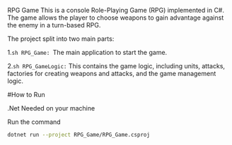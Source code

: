 RPG Game
This is a console Role-Playing Game (RPG) implemented in C#. The game allows the player to choose weapons to gain advantage against the enemy in a turn-based RPG.

The project split into two main parts:

1.```sh RPG_Game: ```The main application to start the game.

2.```sh RPG_GameLogic:``` This contains the game logic, including units, attacks, factories for creating weapons and attacks, and the game management logic.

#How to Run

.Net Needed on your machine

Run the command
```sh
dotnet run --project RPG_Game/RPG_Game.csproj
```
